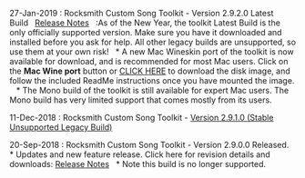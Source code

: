27-Jan-2019 : Rocksmith Custom Song Toolkit - Version 2.9.2.0 Latest Build&nbsp;&nbsp; [Release Notes](https://raw.githubusercontent.com/rscustom/rocksmith-custom-song-toolkit/6b07b79/RocksmithTookitGUI/ReleaseNotes.txt)&nbsp;&nbsp;
:As of the New Year, the toolkit Latest Build is the only officially supported version.  Make sure you have it downloaded and installed before you ask for help.  All other legacy builds are unsupported, so use them at your own risk!&nbsp;&nbsp; * A new Mac Wineskin port of the toolkit is now available for download, and is recommended for most Mac users.  Click on the **Mac Wine port** button or [CLICK HERE](http://ignition.customsforge.com/cfsm_uploads/rstools_mac/RocksmithTools.dmg) to download the disk image, and follow the included ReadMe instructions once you have mounted the image. &nbsp;&nbsp; * The Mono build of the toolkit is still available for expert Mac users.  The Mono build has very limited support that comes mostly from its users.

11-Dec-2018 : Rocksmith Custom Song Toolkit - [Version 2.9.1.0 (Stable Unsupported Legacy Build)](https://www.rscustom.net/download/1113/rstoolkit-2.9.1.0-b06e2b44-win.zip)&nbsp;&nbsp;

20-Sep-2018 : Rocksmith Custom Song Toolkit - Version 2.9.0.0 Released.&nbsp;&nbsp; * Updates and new feature release.  Click here for revision details and downloads:  [Release Notes](https://github.com/rscustom/rocksmith-custom-song-toolkit/releases/tag/2.9.0.0)&nbsp;&nbsp; * Note this build is no longer supported.
